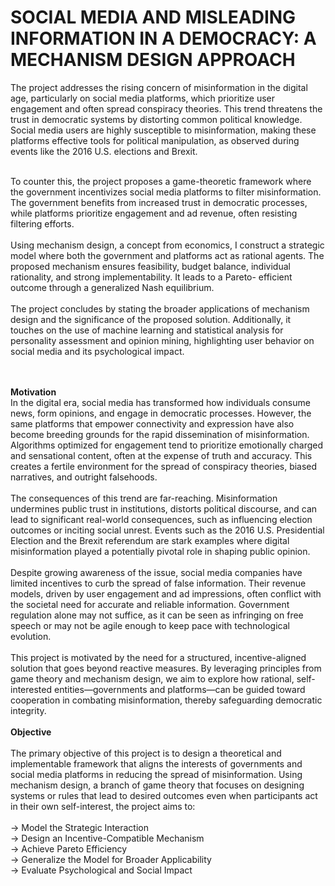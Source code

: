 # SOCIAL MEDIA AND MISLEADING INFORMATION IN A DEMOCRACY: A MECHANISM DESIGN APPROACH
The project addresses the rising concern of misinformation in the digital age, particularly on social media platforms, which prioritize user engagement and often spread conspiracy theories. This trend threatens the trust in democratic systems by distorting common political knowledge. Social media users are highly susceptible to misinformation, making these platforms effective tools for political manipulation, as observed during events like the 2016 U.S. elections and Brexit.
<br><br>

 To counter this, the project proposes a game-theoretic framework where the government incentivizes social media platforms to filter misinformation. The government benefits from increased trust in democratic processes, while platforms prioritize engagement and ad revenue, often resisting filtering efforts. 
 <br><br>
Using mechanism design, a concept from economics, I construct a strategic model where both the government and platforms act as rational agents. The proposed mechanism ensures feasibility, budget balance, individual rationality, and strong implementability. It leads to a Pareto- efficient outcome through a generalized Nash equilibrium.
<br><br>
The project concludes by stating the broader applications of mechanism design and the significance of the proposed solution. Additionally, it touches on the use of machine learning and statistical analysis for personality assessment and opinion mining, highlighting user behavior on social media and its psychological impact.

<br><br>
<b>Motivation</b>
<br>
In the digital era, social media has transformed how individuals consume news, form opinions, and engage in democratic processes. However, the same platforms that empower connectivity and expression have also become breeding grounds for the rapid dissemination of misinformation. Algorithms optimized for engagement tend to prioritize emotionally charged and sensational content, often at the expense of truth and accuracy. This creates a fertile environment for the spread of conspiracy theories, biased narratives, and outright falsehoods.
<br><br>
The consequences of this trend are far-reaching. Misinformation undermines public trust in institutions, distorts political discourse, and can lead to significant real-world consequences, such as
influencing election outcomes or inciting social unrest. Events such as the 2016 U.S. Presidential Election and the Brexit referendum are stark examples where digital misinformation played a potentially pivotal role in shaping public opinion.
<br><br>
Despite growing awareness of the issue, social media companies have limited incentives to curb the spread of false information. Their revenue models, driven by user engagement and ad impressions, often conflict with the societal need for accurate and reliable information. Government regulation alone may not suffice, as it can be seen as infringing on free speech or may not be agile enough to keep pace with technological evolution.
<br><br>
This project is motivated by the need for a structured, incentive-aligned solution that goes beyond reactive measures. By leveraging principles from game theory and mechanism design, we aim to explore how rational, self-interested entities—governments and platforms—can be guided toward cooperation in combating misinformation, thereby safeguarding democratic integrity.
<br><br>
<b>Objective</b>
<br><br>
The primary objective of this project is to design a theoretical and implementable framework that aligns the interests of governments and social media platforms in reducing the spread of misinformation. Using mechanism design, a branch of game theory that focuses on designing systems or rules that lead to desired outcomes even when participants act in their own self-interest, the project aims to:
<br><br>
-> Model the Strategic Interaction <br>
-> Design an Incentive-Compatible Mechanism <br>
-> Achieve Pareto Efficiency <br>
-> Generalize the Model for Broader Applicability <br>
-> Evaluate Psychological and Social Impact